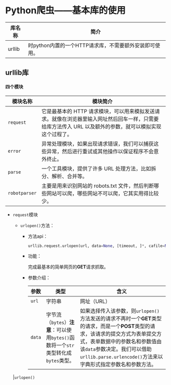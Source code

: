 # Python爬虫——基本库的使用

| 库名称 | 简介                                                   |
| ------ | ------------------------------------------------------ |
| urllib | 时python内置的一个HTTP请求库，不需要额外安装即可使用。 |













## urllib库



#### 四个模块

| 模块名称      | 模块简介                                                     |
| ------------- | ------------------------------------------------------------ |
| `request`     | 它是最基本的 HTTP 请求模块，可以用来模拟发送请求。就像在浏览器里输入网址然后回车一样，只需要给库方法传入 URL 以及额外的参数，就可以模拟实现这个过程了。 |
| `error`       | 异常处理模块，如果出现请求错误，我们可以捕获这些异常，然后进行重试或其他操作以保证程序不会意外终止。 |
| `parse`       | 一个工具模块，提供了许多 URL 处理方法，比如拆分、解析、合并等。 |
| `robotparser` | 主要是用来识别网站的 robots.txt 文件，然后判断哪些网站可以爬，哪些网站不可以爬，它其实用得比较少。 |

- `request`模块

  - `urlopen()`方法：

    - 方法api：

      ```python
      urllib.request.urlopen(url, data=None, [timeout, ]*, cafile=None, capath=None, cadefault=False, context=None)
      ```

    - 功能：

      完成最基本的简单网页的**GET**请求抓取。

    - 参数介绍：

      | 参数   | 类型                                                         | 含义                                                         |
      | ------ | ------------------------------------------------------------ | ------------------------------------------------------------ |
      | `url`  | 字符串                                                       | 网址（URL）                                                  |
      | `data` | 字节流（`bytes`）**注意**：可以使用`bytes()`函数将一个`str`类型转化成`bytes`类型。 | 如果选择传入该参数，则`urlopen()`方法发送的请求不再时一个**GET**类型的请求，而是一个**POST**类型的请求，该请求的提交方式为表单提交方式，表单数据中的参数名和参数值由该`data`参数决定。我们可以借助`urllib.parse.urlencode()`方法来以字典形式指定参数名和参数方法。 |

  |`urlopen()`

  